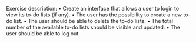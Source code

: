 Exercise description:
• Create an interface that allows a user to login to view its to-do lists (if any).
• The user has the possibility to create a new to-do list.
• The user should be able to delete the to-do lists.
• The total number of the available to-do lists should be visible and updated.
• The user should be able to log out.